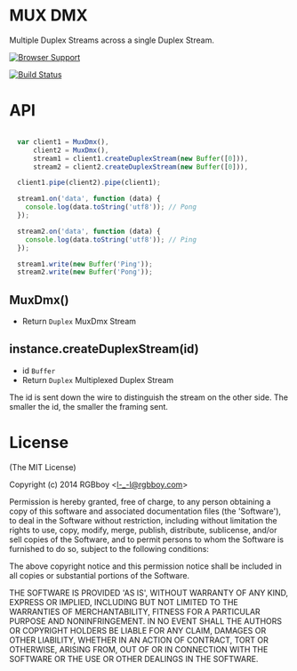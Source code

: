 # MUX DMX

Multiple Duplex Streams across a single Duplex Stream.

[![Browser Support](https://ci.testling.com/rgbboy/mux-dmx.png)
](https://ci.testling.com/RGBboy/mux-dmx)

[![Build Status](https://secure.travis-ci.org/RGBboy/mux-dmx.png)](http://travis-ci.org/RGBboy/mux-dmx)

# API

``` javascript

  var client1 = MuxDmx(),
      client2 = MuxDmx(),
      stream1 = client1.createDuplexStream(new Buffer([0])),
      stream2 = client2.createDuplexStream(new Buffer([0])),

  client1.pipe(client2).pipe(client1);

  stream1.on('data', function (data) {
    console.log(data.toString('utf8')); // Pong
  });

  stream2.on('data', function (data) {
    console.log(data.toString('utf8')); // Ping
  });

  stream1.write(new Buffer('Ping'));
  stream2.write(new Buffer('Pong'));

```

## MuxDmx()

* Return `Duplex` MuxDmx Stream

## instance.createDuplexStream(id)

* id `Buffer`
* Return `Duplex` Multiplexed Duplex Stream

The id is sent down the wire to distinguish the stream on the other side. The smaller the id, the smaller the framing sent.

# License 

(The MIT License)

Copyright (c) 2014 RGBboy &lt;l-_-l@rgbboy.com&gt;

Permission is hereby granted, free of charge, to any person obtaining
a copy of this software and associated documentation files (the
'Software'), to deal in the Software without restriction, including
without limitation the rights to use, copy, modify, merge, publish,
distribute, sublicense, and/or sell copies of the Software, and to
permit persons to whom the Software is furnished to do so, subject to
the following conditions:

The above copyright notice and this permission notice shall be
included in all copies or substantial portions of the Software.

THE SOFTWARE IS PROVIDED 'AS IS', WITHOUT WARRANTY OF ANY KIND,
EXPRESS OR IMPLIED, INCLUDING BUT NOT LIMITED TO THE WARRANTIES OF
MERCHANTABILITY, FITNESS FOR A PARTICULAR PURPOSE AND NONINFRINGEMENT.
IN NO EVENT SHALL THE AUTHORS OR COPYRIGHT HOLDERS BE LIABLE FOR ANY
CLAIM, DAMAGES OR OTHER LIABILITY, WHETHER IN AN ACTION OF CONTRACT,
TORT OR OTHERWISE, ARISING FROM, OUT OF OR IN CONNECTION WITH THE
SOFTWARE OR THE USE OR OTHER DEALINGS IN THE SOFTWARE.